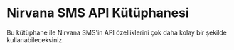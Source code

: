# Nirvana SMS API Kütüphanesi
Bu kütüphane ile Nirvana SMS'in API özelliklerini çok daha kolay bir şekilde kullanabileceksiniz.

